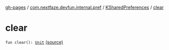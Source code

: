 [gh-pages](../../index.md) / [com.nextfaze.devfun.internal.pref](../index.md) / [KSharedPreferences](index.md) / [clear](./clear.md)

# clear

`fun clear(): `[`Unit`](https://kotlinlang.org/api/latest/jvm/stdlib/kotlin/-unit/index.html) [(source)](https://github.com/NextFaze/dev-fun/tree/master/devfun-internal/src/main/java/com/nextfaze/devfun/internal/pref/SharedPreferences.kt#L33)